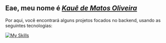 <h2> Eae, meu nome é <a href="https://www.linkedin.com/in/ikauematos/"><i>Kauê de Matos Oliveira</i></a></h2>

Por aqui, você encontrará alguns projetos focados no backend, usando as seguintes tecnologias:

[![My Skills](https://skillicons.dev/icons?i=java,spring,aws,mysql,docker,react,typescript,nodejs)](https://skillicons.dev)
